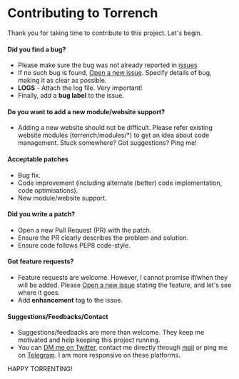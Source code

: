 # Contributing to Torrench
Thank you for taking time to contribute to this project.
Let's begin.

#### Did you find a bug?
* Please make sure the bug was not already reported in [issues](https://github.com/kryptxy/torrench/issues?utf8=%E2%9C%93&q=is%3Aissue)
* If no such bug is found, [Open a new issue](https://github.com/kryptxy/torrench/issues/new). Specify details of bug, making it as clear as possible.
* **LOGS** - Attach the log file. Very important!
* Finally, add a **bug label** to the issue.

#### Do you want to add a new module/website support?
* Adding a new website should not be difficult. Please refer existing website modules (torrench/modules/\*) to get an idea about code management. Stuck somewhere? Got suggestions? Ping me!

#### Acceptable patches
* Bug fix.
* Code improvement (including alternate (better) code implementation, code optimisations).
* New module/website support.

#### Did you write a patch?
* Open a new Pull Request (PR) with the patch.
* Ensure the PR clearly describes the problem and solution.
* Ensure code follows PEP8 code-style.

#### Got feature requests?
* Feature requests are welcome. However, I cannot promise if/when they will be added. Please [Open a new issue](https://github.com/kryptxy/torrench/issues/new) stating the feature, and let's see where it goes.
* Add **enhancement** tag to the issue.

#### Suggestions/Feedbacks/Contact
* Suggestions/feedbacks are more than welcome. They keep me motivated and help keeping this project running.
* You can [DM me on Twitter](https://twitter.com/kryptxy), contact me directly through [mail](mailto:kryptxy@protonmail.com) or ping me on [Telegram](http://t.me/kryptxy). I am more responsive on these platforms.

HAPPY TORRENTING!
